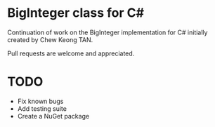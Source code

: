 # BigInteger class for C#
Continuation of work on the BigInteger implementation for C# initially created by Chew Keong TAN.

Pull requests are welcome and appreciated.

# TODO
* Fix known bugs
* Add testing suite
* Create a NuGet package
